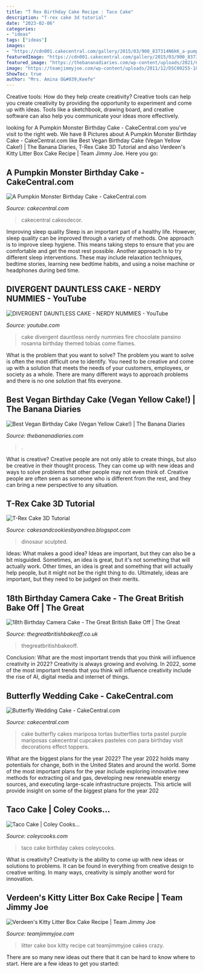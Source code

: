 ```yaml
---
title: "T Rex Birthday Cake Recipe : Taco Cake"
description: "T-rex cake 3d tutorial"
date: "2023-02-06"
categories:
- "ideas"
tags: ["ideas"]
images:
- "https://cdn001.cakecentral.com/gallery/2015/03/900_837314N6kK_a-pumpkin-monster-birthday-cake.jpg"
featuredImage: "https://cdn001.cakecentral.com/gallery/2015/03/900_837314N6kK_a-pumpkin-monster-birthday-cake.jpg"
featured_image: "https://thebananadiaries.com/wp-content/uploads/2021/04/vegan-birthday-cake-yellow-cake_5289.jpg"
image: "https://teamjimmyjoe.com/wp-content/uploads/2011/12/DSC00255-1024x768.jpg"
ShowToc: true
author: "Mrs. Amina O&#039;Keefe"
---
```



Creative tools: How do they help create creativity?
Creative tools can help you create creativity by providing the opportunity to experiment and come up with ideas. Tools like a sketchbook, drawing board, and creative software can also help you communicate your ideas more effectively.

	

		
looking for A Pumpkin Monster Birthday Cake - CakeCentral.com you've visit to the right web. We have 8 Pictures about A Pumpkin Monster Birthday Cake - CakeCentral.com like Best Vegan Birthday Cake (Vegan Yellow Cake!) | The Banana Diaries, T-Rex Cake 3D Tutorial and also Verdeen&#039;s Kitty Litter Box Cake Recipe | Team Jimmy Joe. Here you go:
		
    
## A Pumpkin Monster Birthday Cake - CakeCentral.com

<img loading=lazy src="https://cdn001.cakecentral.com/gallery/2015/03/900_837314N6kK_a-pumpkin-monster-birthday-cake.jpg" onerror="this.onerror=null;this.src='https://tse1.mm.bing.net/th?id=OIP.1LLzVMK-h-Emv9CXuXiwqAHaLI&amp;pid=15.1';" alt="A Pumpkin Monster Birthday Cake - CakeCentral.com">

_Source: cakecentral.com_

>cakecentral cakesdecor. 

	

Improving sleep quality
Sleep is an important part of a healthy life. However, sleep quality can be improved through a variety of methods. One approach is to improve sleep hygiene. This means taking steps to ensure that you are comfortable and get the most rest possible. Another approach is to try different sleep interventions. These may include relaxation techniques, bedtime stories, learning new bedtime habits, and using a noise machine or headphones during bed time.

    
## DIVERGENT DAUNTLESS CAKE - NERDY NUMMIES - YouTube

<img loading=lazy src="https://i.ytimg.com/vi/i4EmpnjrVfU/maxresdefault.jpg" onerror="this.onerror=null;this.src='https://tse3.mm.bing.net/th?id=OIP.HvOZ7vviLgYEtyHCpC-PVwHaEK&amp;pid=15.1';" alt="DIVERGENT DAUNTLESS CAKE - NERDY NUMMIES - YouTube">

_Source: youtube.com_

>cake divergent dauntless nerdy nummies fire chocolate pansino rosanna birthday themed tobias come flames. 

	

What is the problem that you want to solve?
The problem you want to solve is often the most difficult one to identify. You need to be creative and come up with a solution that meets the needs of your customers, employees, or society as a whole. There are many different ways to approach problems and there is no one solution that fits everyone.

    
## Best Vegan Birthday Cake (Vegan Yellow Cake!) | The Banana Diaries

<img loading=lazy src="https://thebananadiaries.com/wp-content/uploads/2021/04/vegan-birthday-cake-yellow-cake_5289.jpg" onerror="this.onerror=null;this.src='https://tse4.mm.bing.net/th?id=OIP.WmI-AIZlpN7_l5o-KC7eeQHaLH&amp;pid=15.1';" alt="Best Vegan Birthday Cake (Vegan Yellow Cake!) | The Banana Diaries">

_Source: thebananadiaries.com_

>. 

	

What is creative?
Creative people are not only able to create things, but also be creative in their thought process. They can come up with new ideas and ways to solve problems that other people may not even think of. Creative people are often seen as someone who is different from the rest, and they can bring a new perspective to any situation.

    
## T-Rex Cake 3D Tutorial

<img loading=lazy src="https://2.bp.blogspot.com/-MWM_bT5fUMY/UMaF-RgfjNI/AAAAAAAAE_g/J8-SygdonqE/s1600/T-REX+Cake.JPG" onerror="this.onerror=null;this.src='https://tse1.mm.bing.net/th?id=OIP.ONTQhQIxs_Hoaor31TM8qwHaMZ&amp;pid=15.1';" alt="T-Rex Cake 3D Tutorial">

_Source: cakesandcookiesbyandrea.blogspot.com_

>dinosaur sculpted. 

	

Ideas: What makes a good idea?
Ideas are important, but they can also be a bit misguided. Sometimes, an idea is great, but it's not something that will actually work. Other times, an idea is great and something that will actually help people, but it might not be the right thing to do. Ultimately, ideas are important, but they need to be judged on their merits.

    
## 18th Birthday Camera Cake - The Great British Bake Off | The Great

<img loading=lazy src="https://thegreatbritishbakeoff.co.uk/wp-content/uploads/formidable/IMG_1254.jpg" onerror="this.onerror=null;this.src='https://tse4.mm.bing.net/th?id=OIP.oQdHQUcX4NIHv-mbC6ApKAHaFj&amp;pid=15.1';" alt="18th Birthday Camera Cake - The Great British Bake Off | The Great">

_Source: thegreatbritishbakeoff.co.uk_

>thegreatbritishbakeoff. 

	

Conclusion: What are the most important trends that you think will influence creativity in 2022?
Creativity is always growing and evolving. In 2022, some of the most important trends that you think will influence creativity include the rise of AI, digital media and internet of things.

    
## Butterfly Wedding Cake - CakeCentral.com

<img loading=lazy src="https://cdn001.cakecentral.com/gallery/2015/03/900_623365jLeh_butterfly-wedding-cake.jpg" onerror="this.onerror=null;this.src='https://tse4.mm.bing.net/th?id=OIP.Si12gWHnpUz2Y3okGSaB4gHaJ4&amp;pid=15.1';" alt="Butterfly Wedding Cake - CakeCentral.com">

_Source: cakecentral.com_

>cake butterfly cakes mariposa tortas butterflies torta pastel purple mariposas cakecentral cupcakes pasteles con para birthday visit decorations effect toppers. 

	

What are the biggest plans for the year 2022?
The year 2022 holds many potentials for change, both in the United States and around the world. Some of the most important plans for the year include exploring innovative new methods for extracting oil and gas, developing new renewable energy sources, and executing large-scale infrastructure projects. This article will provide insight on some of the biggest plans for the year 202
    
## Taco Cake | Coley Cooks...

<img loading=lazy src="https://coleycooks.com/wp-content/uploads/2016/04/IMG_2878.jpg" onerror="this.onerror=null;this.src='https://tse1.mm.bing.net/th?id=OIP.eOAQ8PxJOdukchKhF_YjCQHaLG&amp;pid=15.1';" alt="Taco Cake | Coley Cooks...">

_Source: coleycooks.com_

>taco cake birthday cakes coleycooks. 

	

What is creativity?
Creativity is the ability to come up with new ideas or solutions to problems. It can be found in everything from creative design to creative writing. In many ways, creativity is simply another word for innovation.

    
## Verdeen&#039;s Kitty Litter Box Cake Recipe | Team Jimmy Joe

<img loading=lazy src="https://teamjimmyjoe.com/wp-content/uploads/2011/12/DSC00255-1024x768.jpg" onerror="this.onerror=null;this.src='https://tse2.mm.bing.net/th?id=OIP.QFJUGVYDsF42fzSn10KlTQHaFj&amp;pid=15.1';" alt="Verdeen&#039;s Kitty Litter Box Cake Recipe | Team Jimmy Joe">

_Source: teamjimmyjoe.com_

>litter cake box kitty recipe cat teamjimmyjoe cakes crazy. 

	

There are so many new ideas out there that it can be hard to know where to start. Here are a few ideas to get you started: 

